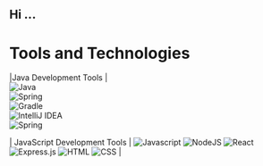 ## Hi ...

# Tools and Technologies 

|Java Development Tools |                                                                                                      
![Java](https://img.shields.io/badge/java-%23ED8B00.svg?style=for-the-badge&logo=openjdk&logoColor=white)                      
![Spring](https://img.shields.io/badge/spring-%236DB33F.svg?style=for-the-badge&logo=spring&logoColor=white)                   
![Gradle](https://img.shields.io/badge/Gradle-02303A.svg?style=for-the-badge&logo=Gradle&logoColor=white)                      
![IntelliJ IDEA](https://img.shields.io/badge/IntelliJIDEA-000000.svg?style=for-the-badge&logo=intellij-idea&logoColor=white)  
![Spring](https://img.shields.io/badge/spring-%236DB33F.svg?style=for-the-badge&logo=spring&logoColor=white) 

 | JavaScript Development Tools |
![Javascript](https://readmebadge.vercel.app/badges/javascript.svg)
![NodeJS](https://img.shields.io/badge/node.js-6DA55F?style=for-the-badge&logo=node.js&logoColor=white)
![React](https://readmebadge.vercel.app/badges/react.svg)
![Express.js](https://img.shields.io/badge/express.js-%23404d59.svg?style=for-the-badge&logo=express&logoColor=%2361DAFB)
![HTML](https://readmebadge.vercel.app/badges/html.svg)
![CSS](https://readmebadge.vercel.app/badges/css.svg)
                                                                                                                               |



